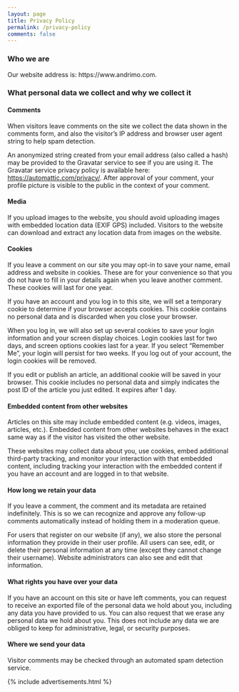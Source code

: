 ```yaml
---
layout: page
title: Privacy Policy
permalink: /privacy-policy
comments: false
---  
```


<div class="row justify-content-between">
<div class="col-md-8 pr-5">  

<h3> Who we are </h3>

<p> Our website address is: https://www.andrimo.com. </p>

<h3> What personal data we collect and why we collect it </h3>

<h4> Comments </h4>

<p> When visitors leave comments on the site we collect the data shown in the comments form, and also the visitor’s IP address and browser user agent string to help spam detection.

An anonymized string created from your email address (also called a hash) may be provided to the Gravatar service to see if you are using it. The Gravatar service privacy policy is available here: https://automattic.com/privacy/. After approval of your comment, your profile picture is visible to the public in the context of your comment. </p>

<h4> Media </h4>

<p> If you upload images to the website, you should avoid uploading images with embedded location data (EXIF GPS) included. Visitors to the website can download and extract any location data from images on the website. </p>

<h4> Cookies </h4>

<p> If you leave a comment on our site you may opt-in to save your name, email address and website in cookies. These are for your convenience so that you do not have to fill in your details again when you leave another comment. These cookies will last for one year.

If you have an account and you log in to this site, we will set a temporary cookie to determine if your browser accepts cookies. This cookie contains no personal data and is discarded when you close your browser.

When you log in, we will also set up several cookies to save your login information and your screen display choices. Login cookies last for two days, and screen options cookies last for a year. If you select “Remember Me”, your login will persist for two weeks. If you log out of your account, the login cookies will be removed.

If you edit or publish an article, an additional cookie will be saved in your browser. This cookie includes no personal data and simply indicates the post ID of the article you just edited. It expires after 1 day. </p>
 
<h4> Embedded content from other websites </h4>

<p> Articles on this site may include embedded content (e.g. videos, images, articles, etc.). Embedded content from other websites behaves in the exact same way as if the visitor has visited the other website.

These websites may collect data about you, use cookies, embed additional third-party tracking, and monitor your interaction with that embedded content, including tracking your interaction with the embedded content if you have an account and are logged in to that website. </p>

<h4> How long we retain your data </h4>

<p> If you leave a comment, the comment and its metadata are retained indefinitely. This is so we can recognize and approve any follow-up comments automatically instead of holding them in a moderation queue.

For users that register on our website (if any), we also store the personal information they provide in their user profile. All users can see, edit, or delete their personal information at any time (except they cannot change their username). Website administrators can also see and edit that information. </p>

<h4> What rights you have over your data </h4>

<p> If you have an account on this site or have left comments, you can request to receive an exported file of the personal data we hold about you, including any data you have provided to us. You can also request that we erase any personal data we hold about you. This does not include any data we are obliged to keep for administrative, legal, or security purposes. </p>

<h4> Where we send your data </h4>

<p> Visitor comments may be checked through an automated spam detection service. </p>

</div>

<div class="col-md-4">
    
<div class="sticky-top sticky-top-80">

{% include advertisements.html %}

</div>
</div>
</div>
